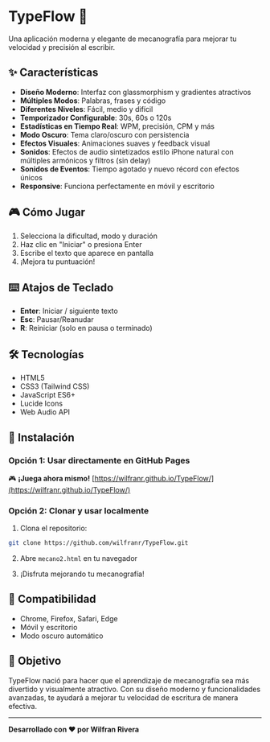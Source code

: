 # TypeFlow 🚀

Una aplicación moderna y elegante de mecanografía para mejorar tu velocidad y precisión al escribir.

## ✨ Características

- **Diseño Moderno**: Interfaz con glassmorphism y gradientes atractivos
- **Múltiples Modos**: Palabras, frases y código
- **Diferentes Niveles**: Fácil, medio y difícil
- **Temporizador Configurable**: 30s, 60s o 120s
- **Estadísticas en Tiempo Real**: WPM, precisión, CPM y más
- **Modo Oscuro**: Tema claro/oscuro con persistencia
- **Efectos Visuales**: Animaciones suaves y feedback visual
- **Sonidos**: Efectos de audio sintetizados estilo iPhone natural con múltiples armónicos y filtros (sin delay)
- **Sonidos de Eventos**: Tiempo agotado y nuevo récord con efectos únicos
- **Responsive**: Funciona perfectamente en móvil y escritorio

## 🎮 Cómo Jugar

1. Selecciona la dificultad, modo y duración
2. Haz clic en "Iniciar" o presiona Enter
3. Escribe el texto que aparece en pantalla
4. ¡Mejora tu puntuación!

## ⌨️ Atajos de Teclado

- **Enter**: Iniciar / siguiente texto
- **Esc**: Pausar/Reanudar
- **R**: Reiniciar (solo en pausa o terminado)

## 🛠️ Tecnologías

- HTML5
- CSS3 (Tailwind CSS)
- JavaScript ES6+
- Lucide Icons
- Web Audio API

## 🚀 Instalación

### Opción 1: Usar directamente en GitHub Pages
🎮 **¡Juega ahora mismo!** [https://wilfranr.github.io/TypeFlow/](https://wilfranr.github.io/TypeFlow/)

### Opción 2: Clonar y usar localmente
1. Clona el repositorio:
```bash
git clone https://github.com/wilfranr/TypeFlow.git
```

2. Abre `mecano2.html` en tu navegador

3. ¡Disfruta mejorando tu mecanografía!

## 📱 Compatibilidad

- Chrome, Firefox, Safari, Edge
- Móvil y escritorio
- Modo oscuro automático

## 🎯 Objetivo

TypeFlow nació para hacer que el aprendizaje de mecanografía sea más divertido y visualmente atractivo. Con su diseño moderno y funcionalidades avanzadas, te ayudará a mejorar tu velocidad de escritura de manera efectiva.

---

**Desarrollado con ❤️ por Wilfran Rivera**
